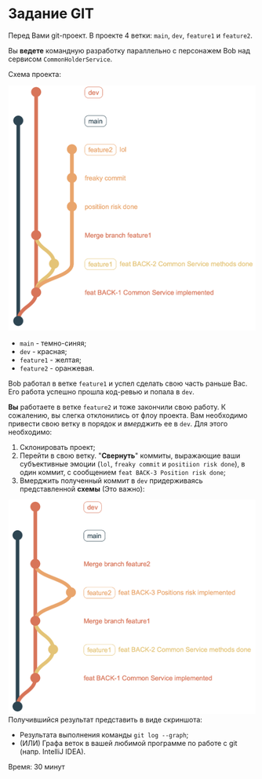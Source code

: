 # Задание **GIT**

Перед Вами git-проект. В проекте 4 ветки: `main`, `dev`, `feature1` и `feature2`.

Вы **ведете** командную разработку параллельно с персонажем Bob над сервисом `CommonHolderService`.

Схема проекта:

![title](src/main/resources/img/scheme1.png)

* `main` - темно-синяя;
* `dev` - красная;
* `feature1` - желтая;
* `feature2` - оранжевая.

Bob работал в ветке `feature1` и успел сделать свою часть раньше Вас. Его работа успешно прошла код-ревью и попала в `dev`.

**Вы** работаете в ветке `feature2` и тоже закончили свою работу.
К сожалению, вы слегка отклонились от флоу проекта. Вам необходимо привести свою ветку в порядок и _вмерджить_ ее в `dev`. Для этого необходимо:

1) Склонировать проект;
2) Перейти в свою ветку. "**Свернуть**" коммиты, выражающие ваши субъективные эмоции (`lol`, `freaky commit` и `positiion risk done`), в один коммит, c сообщением `feat BACK-3 Position risk done`;
3) Вмерджить полученный коммит в `dev` придерживаясь представленной **схемы** (Это важно):

![title](src/main/resources/img/scheme2.png)
Получившийся результат представить в виде скриншота:
* Результата выполнения  команды `git log --graph`;
* (ИЛИ) Графа веток в вашей любимой программе по работе с git (напр. IntelliJ IDEA).

Время: 30 минут